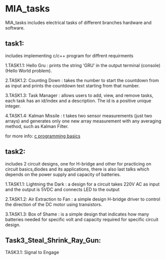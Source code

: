 # MIA_tasks
MIA_tasks includes electrical  tasks of different branches hardware and software.

## task1:
includes implementing c/c++ program for diffrent requirments

1.TASK1.1: Hello Gru :  prints the string ‘GRU’ in the output terminal (console) (Hello World problem).

2.TASK1.2: Counting Down : takes the number to start the countdown from as input and prints the countdown text starting from that number.

3.TASK1.3: Task Manager : allows users to add, view, and remove tasks, each task has an id/index and a description. The id is a positive unique integer.

4.TASK1.4: Kalman Missile : t takes two sensor measurements (just two arrays) and generates only one new array measurement with any averaging method, such as Kalman Filter.

for more info: [c programming basics](https://www.youtube.com/watch?v=N2NlDUir4Qw&t=1325s)

## task2:
includes 2 circuit designs, one for H-bridge and other for practicing on circuit basics,diodes and its applications, there is also last talks which depends on the power supply and capacity of batteries.

1.TASK1.1: Lightning the Dark : a design for a circuit takes 220V AC as input and the output is 5VDC and connects LED to the output 

2.TASK1.2: Air Extraction to Fan : a simple design  H-bridge driver to control the direction of the DC motor using transistors.

3.TASK1.3: Box of Shame : is a simple design that indicates how many batteries needed for specific volt and capacity required for specific circuit design.

## Task3_Steal_Shrink_Ray_Gun:
TASK3.1: Signal to Engage

 



